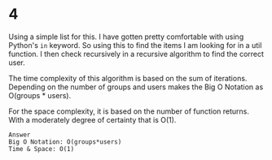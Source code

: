 # 4

Using a simple list for this.
I have gotten pretty comfortable with using Python's `in` keyword. So using this to find the items I am looking for in a util function. I then check recursively in a recursive algorithm to find the correct user.

The time complexity of this algorithm is based on the sum of iterations.
Depending on the number of groups and users makes the Big O Notation as O(groups \* users).

For the space complexity, it is based on the number of function returns. With a moderately degree of certainty that is O(1).

```text
Answer
Big O Notation: O(groups*users)
Time & Space: O(1)
```
